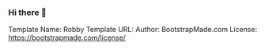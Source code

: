 ### Hi there 👋

Template Name: Robby
Template URL: 
Author: BootstrapMade.com
License: https://bootstrapmade.com/license/

